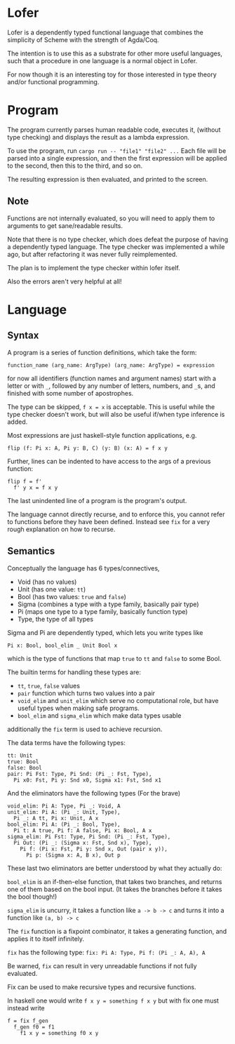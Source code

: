 
Lofer
=====

Lofer is a dependently typed functional language that combines the simplicity
of Scheme with the strength of Agda/Coq.

The intention is to use this as a substrate for other more useful languages,
such that a procedure in one language is a normal object in Lofer.

For now though it is an interesting toy for those interested in type theory
and/or functional programming.

Program
=======

The program currently parses human readable code, executes it,
(without type checking) and displays the result as a lambda expression.

To use the program, run `cargo run -- "file1" "file2" ...`
Each file will be parsed into a single expression, and then the first
expression will be applied to the second, then this to the third, and so on.

The resulting expression is then evaluated, and printed to the screen.

Note
----

Functions are not internally evaluated, so you will need to apply them to
arguments to get sane/readable results.

Note that there is no type checker, which does defeat the purpose of having
a dependently typed language.
The type checker was implemented a while ago, but after refactoring it was
never fully reimplemented.

The plan is to implement the type checker within lofer itself.


Also the errors aren't very helpful at all!


Language
========

Syntax
------

A program is a series of function definitions, which take the form:
```
function_name (arg_name: ArgType) (arg_name: ArgType) = expression
```

for now all identifiers (function names and argument names) start with a letter
or with `_`, followed by any number of letters, numbers, and `_`s, and finished
with some number of apostrophes.

The type can be skipped, `f x = x` is acceptable.
This is useful while the type checker doesn't work, but will also be useful
if/when type inference is added.

Most expressions are just haskell-style function applications, e.g.
```
flip (f: Pi x: A, Pi y: B, C) (y: B) (x: A) = f x y
```

Further, lines can be indented to have access to the args of a previous
function:
```
flip f = f'
  f' y x = f x y
```

The last unindented line of a program is the program's output.

The language cannot directly recurse, and to enforce this, you cannot refer
to functions before they have been defined.
Instead see `fix` for a very rough explanation on how to recurse.

Semantics
---------

Conceptually the language has 6 types/connectives,
- Void (has no values)
- Unit (has one value: `tt`)
- Bool (has two values: `true` and `false`)
- Sigma (combines a type with a type family, basically pair type)
- Pi (maps one type to a type family, basically function type)
- Type, the type of all types

Sigma and Pi are dependently typed, which lets you write types like
```
Pi x: Bool, bool_elim _ Unit Bool x
```
which is the type of functions that map `true` to `tt` and `false` to some
Bool.


The builtin terms for handling these types are:
- `tt`, `true`, `false` values
- `pair` function which turns two values into a pair
- `void_elim` and `unit_elim` which serve no computational role, but have
  useful types when making safe programs.
- `bool_elim` and `sigma_elim` which make data types usable

additionally the `fix` term is used to achieve recursion.

The data terms have the following types:
```
tt: Unit
true: Bool
false: Bool
pair: Pi Fst: Type, Pi Snd: (Pi _: Fst, Type),
  Pi x0: Fst, Pi y: Snd x0, Sigma x1: Fst, Snd x1
```

And the eliminators have the following types (For the brave)
```
void_elim: Pi A: Type, Pi _: Void, A
unit_elim: Pi A: (Pi _: Unit, Type),
  Pi _: A tt, Pi x: Unit, A x
bool_elim: Pi A: (Pi _: Bool, Type),
  Pi t: A true, Pi f: A false, Pi x: Bool, A x
sigma_elim: Pi Fst: Type, Pi Snd: (Pi _: Fst, Type),
  Pi Out: (Pi _: (Sigma x: Fst, Snd x), Type),
    Pi f: (Pi x: Fst, Pi y: Snd x, Out (pair x y)),
      Pi p: (Sigma x: A, B x), Out p
```

These last two eliminators are better understood by what they actually do:

`bool_elim` is an if-then-else function, that takes two branches, and returns
one of them based on the bool input. (It takes the branches before it takes the
bool though!)

`sigma_elim` is uncurry, it takes a function like `a -> b -> c` and turns it
into a function like `(a, b) -> c`

The `fix` function is a fixpoint combinator, it takes a generating function,
and applies it to itself infinitely.

`fix` has the following type:
`fix: Pi A: Type, Pi f: (Pi _: A, A), A`

Be warned, `fix` can result in very unreadable functions if not fully
evaluated.

Fix can be used to make recursive types and recursive functions.

In haskell one would write `f x y = something f x y`
but with fix one must instead write
```
f = fix f_gen
  f_gen f0 = f1
    f1 x y = something f0 x y
```

